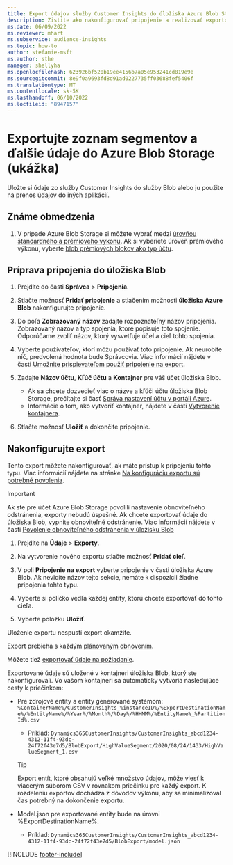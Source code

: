 ```yaml
---
title: Export údajov služby Customer Insights do úložiska Azure Blob Storage
description: Zistite ako nakonfigurovať pripojenie a realizovať exportovanie do úložiska Blob.
ms.date: 06/09/2022
ms.reviewer: mhart
ms.subservice: audience-insights
ms.topic: how-to
author: stefanie-msft
ms.author: sthe
manager: shellyha
ms.openlocfilehash: 623926bf520b19ee4156b7a05e953241cd819e9e
ms.sourcegitcommit: 8e9f0a9693fd8d91ad0227735ff03688fef5406f
ms.translationtype: MT
ms.contentlocale: sk-SK
ms.lasthandoff: 06/10/2022
ms.locfileid: "8947157"
---
```

# <a name="export-segment-list-and-other-data-to-azure-blob-storage-preview"></a>Exportujte zoznam segmentov a ďalšie údaje do Azure Blob Storage (ukážka)

Uložte si údaje zo služby Customer Insights do služby Blob alebo ju použite na prenos údajov do iných aplikácií.

## <a name="known-limitations"></a>Známe obmedzenia

1. V prípade Azure Blob Storage si môžete vybrať medzi [úrovňou štandardného a prémiového výkonu](/azure/storage/blobs/storage-blob-performance-tiers). Ak si vyberiete úroveň prémiového výkonu, vyberte [blob prémiových blokov ako typ účtu](/azure/storage/common/storage-account-overview#types-of-storage-accounts).

## <a name="set-up-the-connection-to-blob-storage"></a>Príprava pripojenia do úložiska Blob

1. Prejdite do časti **Správca** > **Pripojenia**.

1. Stlačte možnosť **Pridať pripojenie** a stlačením možnosti **úložiska Azure Blob** nakonfigurujte pripojenie.

1. Do poľa **Zobrazovaný názov** zadajte rozpoznateľný názov pripojenia. Zobrazovaný názov a typ spojenia, ktoré popisuje toto spojenie. Odporúčame zvoliť názov, ktorý vysvetľuje účel a cieľ tohto spojenia.

1. Vyberte používateľov, ktorí môžu používať toto pripojenie. Ak neurobíte nič, predvolená hodnota bude Správcovia. Viac informácií nájdete v časti [Umožnite prispievateľom použiť pripojenie na export](connections.md#allow-contributors-to-use-a-connection-for-exports).

1. Zadajte **Názov účtu**, **Kľúč účtu** a **Kontajner** pre váš účet úložiska Blob.
    - Ak sa chcete dozvedieť viac o názve a kľúči účtu úložiska Blob Storage, prečítajte si časť [Správa nastavení účtu v portáli Azure](/azure/storage/common/storage-account-manage).
    - Informácie o tom, ako vytvoriť kontajner, nájdete v časti [Vytvorenie kontajnera](/azure/storage/blobs/storage-quickstart-blobs-portal#create-a-container).

1. Stlačte možnosť **Uložiť** a dokončite pripojenie. 

## <a name="configure-an-export"></a>Nakonfigurujte export

Tento export môžete nakonfigurovať, ak máte prístup k pripojeniu tohto typu. Viac informácií nájdete na stránke [Na konfiguráciu exportu sú potrebné povolenia](export-destinations.md#set-up-a-new-export).

> [!IMPORTANT]
> Ak ste pre účet Azure Blob Storage povolili nastavenie obnoviteľného odstránenia, exporty nebudú úspešné. Ak chcete exportovať údaje do úložiska Blob, vypnite obnoviteľné odstránenie. Viac informácií nájdete v časti [Povolenie obnoviteľného odstránenia v úložisku Blob](/azure/storage/blobs/soft-delete-blob-enable)

1. Prejdite na **Údaje** > **Exporty**.

1. Na vytvorenie nového exportu stlačte možnosť **Pridať cieľ**.

1. V poli **Pripojenie na export** vyberte pripojenie v časti úložiska Azure Blob. Ak nevidíte názov tejto sekcie, nemáte k dispozícii žiadne pripojenia tohto typu.

1. Vyberte si políčko vedľa každej entity, ktorú chcete exportovať do tohto cieľa.

1. Vyberte položku **Uložiť**.

Uloženie exportu nespustí export okamžite.

Export prebieha s každým [plánovaným obnovením](system.md#schedule-tab).

Môžete tiež [exportovať údaje na požiadanie](export-destinations.md#run-exports-on-demand).

Exportované údaje sú uložené v kontajneri úložiska Blob, ktorý ste nakonfigurovali. Vo vašom kontajneri sa automaticky vytvoria nasledujúce cesty k priečinkom:

- Pre zdrojové entity a entity generované systémom:  
  `%ContainerName%/CustomerInsights_%instanceID%/%ExportDestinationName%/%EntityName%/%Year%/%Month%/%Day%/%HHMM%/%EntityName%_%PartitionId%.csv`  
  - Príklad: `Dynamics365CustomerInsights/CustomerInsights_abcd1234-4312-11f4-93dc-24f72f43e7d5/BlobExport/HighValueSegment/2020/08/24/1433/HighValueSegment_1.csv`
  
  > [!TIP]
  > Export entít, ktoré obsahujú veľké množstvo údajov, môže viesť k viacerým súborom CSV v rovnakom priečinku pre každý export. K rozdeleniu exportov dochádza z dôvodov výkonu, aby sa minimalizoval čas potrebný na dokončenie exportu.

- Model.json pre exportované entity bude na úrovni %ExportDestinationName%.  
  - Príklad: `Dynamics365CustomerInsights/CustomerInsights_abcd1234-4312-11f4-93dc-24f72f43e7d5/BlobExport/model.json`

[!INCLUDE [footer-include](includes/footer-banner.md)]
